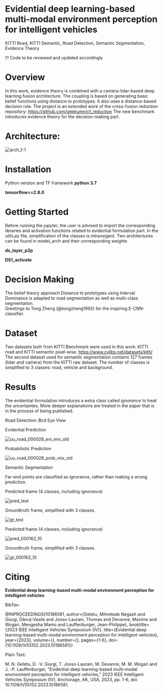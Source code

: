 # Evidential deep learning-based multi-modal environment perception for intelligent vehicles
KITTI Road, KITTI Semantic, Road Detection, Semantic Segmentation, Evidence Theory

!!! Code to be reviewed and updated accordingly



# Overview 
In this work, evidence theory is combined with a camera-lidar-based deep learning fusion architecture. The coupling is based on generating basic belief functions using distance to prototypes. It also uses a distance-based decision rule.
The project is an extended work of the cross-fusion reduction repository:
https://github.com/geletumn/cf_reduction
The new benchmark introduces evidence theory for the decision-making part. 

# Architecture:
![arch_1-1](https://github.com/vasigiurgi/evi-cf-deep-learning-based-for-iv/assets/49117053/a20c2b0f-ea65-46e2-a73c-ba08f767c261)


# Installation 
Python version and TF framework
**python 3.7**

**tensorflow==2.8.0**

# Getting Started
Before running the jupyter, the user is advised to import the corresponding libraries and activation functions related to evidential formulation part.
In the _utils.py_ file, simplification of the classes is intransigent. Two architectures can be found in model_arch and their corresponding weights 
 
**ds_layer_p2p**

**DS1_activate**

# Decision Making
The belief theory approach Distance to prototypes using Interval Dominance is adapted to road segmentation as well as multi-class segmentation.  
Greetings to Tong Zheng (@tongzheng1992) for the inspiring E-CNN-classifier. 
# Dataset

Two datasets both from KITTI Benchmark were used in this work: KITTI road and KITTI semantic pixel-wise. 
https://www.cvlibs.net/datasets/kitti/
The second dataset used for semantic segmentation contains 127 frames (lidar and camera) from the KITTI raw dataset. 
The number of classes is simplified to 3 classes: road, vehicle and background. 

# Results
The evidential formulation introduces a extra class called _ignorance_ to treat the uncertaintes. More deeper explanations are treated in the paper that is in the process of being published. 

Road Detection: Bird Eye View

Evidential Prediction

![uu_road_000028_evi_mix_old](https://github.com/vasigiurgi/evi-cf-deep-learning-based-for-iv/assets/49117053/206a2be5-b604-4f5c-82d1-3d2ed5d932b0)

Probabilistic Prediction

![uu_road_000028_prob_mix_old](https://github.com/vasigiurgi/evi-cf-deep-learning-based-for-iv/assets/49117053/d22f19b9-3162-4185-a60c-fe37df7c20c4)


Semantic Segmentation

Far-end points are classified as ignorance, rather than making a wrong prediction.

Predicted frame (4 classes, including ignorance)

![pred_test](https://github.com/vasigiurgi/evi-cf-deep-learning-based-for-iv/assets/49117053/dce440c8-3b16-4f9f-bc39-419bf700fc56)

Groundtruth frame, simplified with 3 classes. 

![gt_test](https://github.com/vasigiurgi/evi-cf-deep-learning-based-for-iv/assets/49117053/ef87a3fd-db12-4e63-b5a6-8c749951ffcb)

Predicted frame (4 classes, including ignorance)

![pred_000162_10](https://github.com/vasigiurgi/evi-cf-deep-learning-based-for-iv/assets/49117053/343d6507-1da5-40d4-b96a-9c1fde72b040)

Groundtruth frame, simplified with 3 classes. 

![gt_000162_10](https://github.com/vasigiurgi/evi-cf-deep-learning-based-for-iv/assets/49117053/431767af-6fba-4649-afc7-9af154649142)


# Citing 
**Evidential deep learning-based multi-modal environment perception for intelligent vehicles**

BibTex:

@INPROCEEDINGS{10186581,
  author={Geletu, Mihreteab Negash and Giurgi, Dănuţ-Vasile and Josso-Laurain, Thomas and Devanne, Maxime and Wogari, Mengesha Mamo and Lauffenburger, Jean-Philippe},
  booktitle={2023 IEEE Intelligent Vehicles Symposium (IV)}, 
  title={Evidential deep learning-based multi-modal environment perception for intelligent vehicles}, 
  year={2023},
  volume={},
  number={},
  pages={1-6},
  doi={10.1109/IV55152.2023.10186581}}

Plain Text: 

M. N. Geletu, D. -V. Giurgi, T. Josso-Laurain, M. Devanne, M. M. Wogari and J. -P. Lauffenburger, "Evidential deep learning-based multi-modal environment perception for intelligent vehicles," 2023 IEEE Intelligent Vehicles Symposium (IV), Anchorage, AK, USA, 2023, pp. 1-6, doi: 10.1109/IV55152.2023.10186581.



